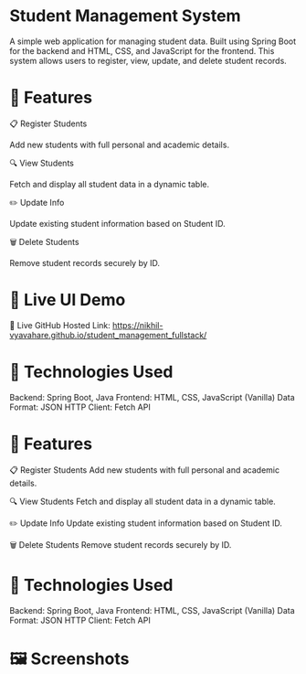 # Student Management System


A simple web application for managing student data. Built using Spring Boot for the backend and HTML, CSS, and JavaScript for the frontend. This system allows users to register, view, update, and delete student records.

# 📌 Features
📋 Register Students

Add new students with full personal and academic details.

🔍 View Students

Fetch and display all student data in a dynamic table.

✏️ Update Info

Update existing student information based on Student ID.

🗑️ Delete Students

Remove student records securely by ID.

# 🚀 Live UI Demo
🔗 Live GitHub Hosted Link: https://nikhil-vyavahare.github.io/student_management_fullstack/

# 🧠 Technologies Used
Backend: Spring Boot, Java
Frontend: HTML, CSS, JavaScript (Vanilla)
Data Format: JSON
HTTP Client: Fetch API

# 📌 Features
📋 Register Students
Add new students with full personal and academic details.

🔍 View Students
Fetch and display all student data in a dynamic table.

✏️ Update Info
Update existing student information based on Student ID.

🗑️ Delete Students
Remove student records securely by ID.

# 🧠 Technologies Used
Backend: Spring Boot, Java
Frontend: HTML, CSS, JavaScript (Vanilla)
Data Format: JSON
HTTP Client: Fetch API

# 🖼️ Screenshots
